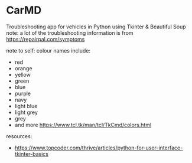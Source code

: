 # CarMD
Troubleshooting app for vehicles in Python using Tkinter & Beautiful Soup
note: a lot of the troubleshooting information is from https://repairpal.com/symptoms


note to self:
colour names include:
* red
* orange
* yellow
* green
* blue
* purple
* navy
* light blue
* light grey
* grey
* and more <https://www.tcl.tk/man/tcl/TkCmd/colors.html>

resources:
* https://www.topcoder.com/thrive/articles/python-for-user-interface-tkinter-basics
